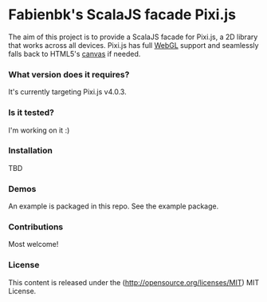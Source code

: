 Fabienbk's ScalaJS facade Pixi.js
=================================

The aim of this project is to provide a ScalaJS facade for Pixi.js, a 2D library 
that works across all devices.  Pixi.js has full 
[WebGL](https://en.wikipedia.org/wiki/WebGL) support and seamlessly falls back 
to HTML5's [canvas](https://en.wikipedia.org/wiki/Canvas_element) if needed. 

### What version does it requires?

It's currently targeting Pixi.js v4.0.3.

### Is it tested?

I'm working on it :)

### Installation ###

TBD

### Demos ###

An example is packaged in this repo. See the example package.

### Contributions ###

Most welcome!

### License ###

This content is released under the (http://opensource.org/licenses/MIT) MIT License.
